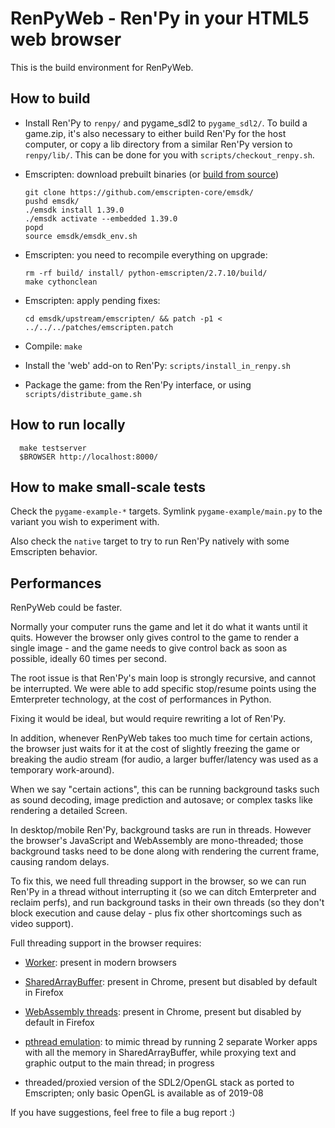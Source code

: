 # RenPyWeb - Ren'Py in your HTML5 web browser

This is the build environment for RenPyWeb.

## How to build

- Install Ren'Py to `renpy/` and pygame\_sdl2 to `pygame_sdl2/`.  To
  build a game.zip, it's also necessary to either build Ren'Py for the
  host computer, or copy a lib directory from a similar Ren'Py version
  to `renpy/lib/`. This can be done for you with
  `scripts/checkout_renpy.sh`.

- Emscripten: download prebuilt binaries (or [build from source](https://emscripten.org/docs/building_from_source/))

      git clone https://github.com/emscripten-core/emsdk/
      pushd emsdk/
      ./emsdk install 1.39.0
      ./emsdk activate --embedded 1.39.0
      popd
      source emsdk/emsdk_env.sh

- Emscripten: you need to recompile everything on upgrade:

      rm -rf build/ install/ python-emscripten/2.7.10/build/
      make cythonclean

- Emscripten: apply pending fixes:

      cd emsdk/upstream/emscripten/ && patch -p1 < ../../../patches/emscripten.patch

- Compile:
  `make`

- Install the 'web' add-on to Ren'Py:
  `scripts/install_in_renpy.sh`

- Package the game: from the Ren'Py interface, or using `scripts/distribute_game.sh`


## How to run locally

      make testserver
      $BROWSER http://localhost:8000/


## How to make small-scale tests

Check the `pygame-example-*` targets. Symlink `pygame-example/main.py`
to the variant you wish to experiment with.

Also check the `native` target to try to run Ren'Py natively with some
Emscripten behavior.


## Performances

RenPyWeb could be faster.

Normally your computer runs the game and let it do what it wants until
it quits.  However the browser only gives control to the game to
render a single image - and the game needs to give control back as
soon as possible, ideally 60 times per second.

The root issue is that Ren'Py's main loop is strongly recursive, and
cannot be interrupted.  We were able to add specific stop/resume
points using the Emterpreter technology, at the cost of performances
in Python.

Fixing it would be ideal, but would require rewriting a lot of Ren'Py.


In addition, whenever RenPyWeb takes too much time for certain
actions, the browser just waits for it at the cost of slightly
freezing the game or breaking the audio stream (for audio, a larger
buffer/latency was used as a temporary work-around).

When we say "certain actions", this can be running background tasks
such as sound decoding, image prediction and autosave; or complex
tasks like rendering a detailed Screen.

In desktop/mobile Ren'Py, background tasks are run in threads.
However the browser's JavaScript and WebAssembly are mono-threaded;
those background tasks need to be done along with rendering the
current frame, causing random delays.

To fix this, we need full threading support in the browser, so we can
run Ren'Py in a thread without interrupting it (so we can ditch
Emterpreter and reclaim perfs), and run background tasks in their own
threads (so they don't block execution and cause delay - plus fix other
shortcomings such as video support).

Full threading support in the browser requires:

- [Worker](https://developer.mozilla.org/en-US/docs/Web/API/Web_Workers_API):
  present in modern browsers

- [SharedArrayBuffer](https://developer.mozilla.org/en-US/docs/Web/JavaScript/Reference/Global_Objects/SharedArrayBuffer):
  present in Chrome, present but disabled by default in Firefox

- [WebAssembly threads](https://developers.google.com/web/updates/2018/10/wasm-threads):
  present in Chrome, present but disabled by default in Firefox

- [pthread emulation](https://emscripten.org/docs/porting/pthreads.html):
  to mimic thread by running 2 separate Worker apps with all the
  memory in SharedArrayBuffer, while proxying text and graphic output
  to the main thread; in progress

- threaded/proxied version of the SDL2/OpenGL stack as ported to
  Emscripten; only basic OpenGL is available as of 2019-08


If you have suggestions, feel free to file a bug report :)
